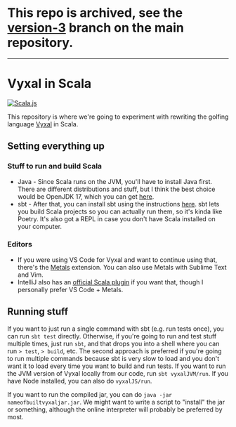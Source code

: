 # This repo is archived, see the [version-3](https://github.com/Vyxal/Vyxal/tree/version-3) branch on the main repository.
---

# Vyxal in Scala

[![Scala.js](https://www.scala-js.org/assets/badges/scalajs-1.8.0.svg)](https://www.scala-js.org)

This repository is where we're going to experiment with rewriting the golfing language [Vyxal](https://github.com/Vyxal/Vyxal) in Scala.

## Setting everything up

### Stuff to run and build Scala

- Java - Since Scala runs on the JVM, you'll have to install Java first. There are different distributions and stuff, but I think the best choice would be OpenJDK 17, which you can get [here](https://jdk.java.net/17/).
- sbt - After that, you can install sbt using the instructions [here](https://www.scala-sbt.org/download.html). sbt lets you build Scala projects so you can actually run them, so it's kinda like Poetry. It's also got a REPL in case you don't have Scala installed on your computer.

### Editors

- If you were using VS Code for Vyxal and want to continue using that, there's the [Metals](https://scalameta.org/metals/docs/editors/vscode/) extension. You can also use Metals with Sublime Text and Vim.
- IntelliJ also has an [official Scala plugin](https://plugins.jetbrains.com/plugin/1347-scala) if you want that, though I personally prefer VS Code + Metals.

## Running stuff

If you want to just run a single command with sbt (e.g. run tests once), you can run `sbt test` directly. Otherwise, if you're going to run and test stuff multiple times, just run `sbt`, and that drops you into a shell where you can run `> test`, `> build`, etc. The second approach is preferred if you're going to run multiple commands because sbt is very slow to load and you don't want it to load every time you want to build and run tests. If you want to run the JVM version of Vyxal locally from our code, run `sbt vyxalJVM/run`. If you have Node installed, you can also do `vyxalJS/run`.

If you want to run the compiled jar, you can do `java -jar nameofbuiltvyxaljar.jar`. We might want to write a script to "install" the jar or something, although the online interpreter will probably be preferred by most.
